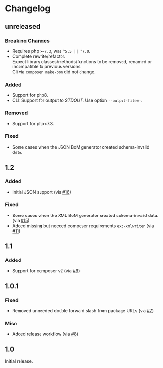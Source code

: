 # Changelog

## unreleased

### Breaking Changes

* Requires php `>=7.3`, was `^5.5 || ^7.0`. 
* Complete rewrite/refactor.  
  Expect library classes/methods/functions to be removed, renamed or incompatible to previous versions.  
  Cli via `composer make-bom` did not change.

### Added 

* Support for php8.
* CLI: Support for output to _STDOUT_. Use option `--output-file=-`.

### Removed 

* Support for php<7.3.

### Fixed

* Some cases when the JSON BoM generator created schema-invalid data.

## 1.2

### Added

* Initial JSON support
  (via [#16](https://github.com/CycloneDX/cyclonedx-php-composer/pull/16))

### Fixed

* Some cases when the XML BoM generator created schema-invalid data.
  (via [#15](https://github.com/CycloneDX/cyclonedx-php-composer/pull/15))
* Added missing but needed composer requirements `ext-xmlwriter`
  (via [#11](https://github.com/CycloneDX/cyclonedx-php-composer/pull/11))

## 1.1

### Added

* Support for composer v2
  (via [#9](https://github.com/CycloneDX/cyclonedx-php-composer/pull/9))
  
## 1.0.1

### Fixed 

* Removed unneeded double forward slash from package URLs
  (via [#7](https://github.com/CycloneDX/cyclonedx-php-composer/pull/7))

### Misc

* Added release workflow
  (via [#8](https://github.com/CycloneDX/cyclonedx-php-composer/pull/8))

## 1.0

Initial release.